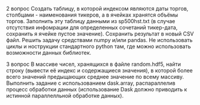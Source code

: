 2 вопрос
Создать таблицу, в которой индексом являются даты торгов, столбцами - наименования тикеров, а в ячейках хранятся объёмы торгов. Заполнить эту таблицу данными из sp500hst.txt (в случае отсутствия инфомрации для определенных сочетаний тикер-дата, сохранить я ячейке пустое значение). Сохранить результат в новый CSV файл.
Решить задачу средствами numpy и/или pandas. Не использовать циклы и нострукции стандартного python там, где можно использовать возможности данных библиотек.

3 вопрос
В массиве чисел, хранящихся в файле random.hdf5, найти строку (вывести её индекс и содержащиеся значения), в которой более всего значений предыщающих среднее значение по всему массиву. Выполнить задание с использованием dask.array, распараллелив процесс обработки данных (использование Dask должно приводить к истинной параллелльной обработке данных).
